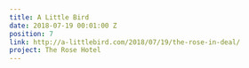```yaml
---
title: A Little Bird
date: 2018-07-19 00:01:00 Z
position: 7
link: http://a-littlebird.com/2018/07/19/the-rose-in-deal/
project: The Rose Hotel
---
```


